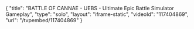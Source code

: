 {
    "title": "BATTLE OF CANNAE - UEBS - Ultimate Epic Battle Simulator Gameplay",
    "type": "solo",
    "layout": "iframe-static",
    "videoId": "117404869",
    "url": "\/tvpembed\/117404869"
}